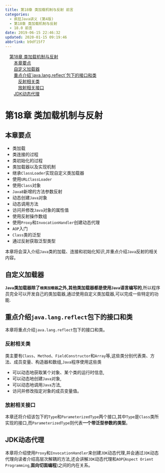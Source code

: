 ```yaml
---
title: 第18章 类加载机制与反射 前言
categories: 
  - 疯狂Java讲义 (第4版)
  - 第18章 类加载机制与反射
  - 18.0 前言
date: 2019-06-15 22:46:32
updated: 2020-01-15 09:19:46
abbrlink: b9df15f7
---
```

<div id='my_toc'><a href="/JavaReadingNotes/b9df15f7/#第18章-类加载机制与反射" class="header_1">第18章 类加载机制与反射</a>&nbsp;<br><a href="/JavaReadingNotes/b9df15f7/#本章要点" class="header_2">本章要点</a>&nbsp;<br><a href="/JavaReadingNotes/b9df15f7/#自定义加载器" class="header_2">自定义加载器</a>&nbsp;<br><a href="/JavaReadingNotes/b9df15f7/#重点介绍-java-lang-reflect-包下的接口和类" class="header_2">重点介绍`java.lang.reflect`包下的接口和类</a>&nbsp;<br><a href="/JavaReadingNotes/b9df15f7/#反射相关类" class="header_3">反射相关类</a>&nbsp;<br><a href="/JavaReadingNotes/b9df15f7/#放射相关接口" class="header_3">放射相关接口</a>&nbsp;<br><a href="/JavaReadingNotes/b9df15f7/#JDK动态代理" class="header_2">JDK动态代理</a>&nbsp;<br></div>
<style>.header_1{margin-left: 1em;}.header_2{margin-left: 2em;}.header_3{margin-left: 3em;}.header_4{margin-left: 4em;}.header_5{margin-left: 5em;}.header_6{margin-left: 6em;}</style>
<!--more-->
<script>if (navigator.platform.search('arm')==-1){document.getElementById('my_toc').style.display = 'none';}var e,p = document.getElementsByTagName('p');while (p.length>0) {e = p[0];e.parentElement.removeChild(e);}</script>

<!--end-->
# 第18章 类加载机制与反射 #
## 本章要点
- 类加载
- 类连接的过程
- 类初始化的过程
- 类加载器以及实现机制
- 继承`ClassLoader`实现自定义类加载器
- 使用`URLClassLoader`
- 使用`Class`对象
- `Java8`新增的方法参数反射
- 动态创建`Java`对象
- 动态调用方法
- 访问并修改`Java`对象的属性值
- 使用反射操作数组
- 使用`Proxy`和`InvocationHandler`创建动态代理
- `AOP`入门
- `Class`类的泛型
- 通过反射获取泛型类型

本章将会深入介绍`Java`类的加载、连接和初始化知识,并重点介绍`Java`反射的相关内容。
## 自定义加载器
**`Java`类加载器除了`根类加载器`之外,其他类加载器都是使用`Java`语言编写的**,所以程序员完全可以开发自己的类加载器,通过使用自定义类加载器,可以完成一些特定的功能.

## 重点介绍`java.lang.reflect`包下的接口和类
本章将重点介绍`java.lang.reflect`包下的接口和类。
### 反射相关类
类主要有`Class`、`Method`、`FieldConstructor`和`Array`等,这些类分别代表类、方法、成员变量、构造器和数组,`Java`程序使用这些类
- 可以动态地获取某个对象、某个类的运行时信息,
- 可以动态地创建`Java`对象,
- 可以动态地调用`Java`方法,
- 访问并修改指定对象的成员变量值。

### 放射相关接口
本章还将介绍该包下的`Type`和`ParameterizedType`两个接口,其中`Type`是`Class`类所实现的接口,而`ParameterizedType`则代表**一个带泛型参数的类型**。
## JDK动态代理
本章将介绍使用`Proxy`和`InvocationHandler`来创建`JDK`动态代理,并会通过`JDK`动态代理向读者介绍高层次解耦的方法,还会讲解`JDK`动态代理和`AOP`(`Aspect Orient Programming`,**面向切面编程**)之间的内在关系。
